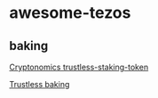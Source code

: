 # awesome-tezos

## baking
[Cryptonomics trustless-staking-token](https://github.com/Cryptonomic/Smart-Contracts/blob/master/RFC/trustless-staking-token.md)

[Trustless baking](https://github.com/DAObaker/contracts/tree/master/trustless-baking)
